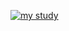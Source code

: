 [![my study](https://github.com/poirtyc/my_study/actions/workflows/python_ci.yml/badge.svg)](https://github.com/poirtyc/my_study/actions/workflows/python_ci.yml)
